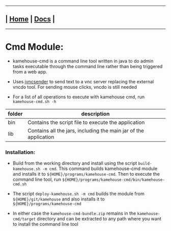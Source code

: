 ---------------------------------------------------------------
| [Home](/README.md) | [Docs](/docs/README.md) |
---------------------------------------------------------------

*********************

# Cmd Module:

* kamehouse-cmd is a command line tool written in java to do admin tasks executable through the
 command line rather than being triggered from a web app.

* Uses [jvncsender](https://github.com/nbrest/jvncsender) to send text to a vnc server replacing the external vncdo tool. For sending mouse clicks, vncdo is still needed

* For a list of all operations to execute with kamehouse cmd, run `kamehouse-cmd.sh -h`

| folder | description |
| ---- | --------|
| bin | Contains the script file to execute the application |
| lib | Contains all the jars, including the main jar of the application |

### Installation:

- Build from the working directory and install using the script `build-kamehouse.sh -m cmd`. This command builds kamehouse-cmd module and installs it to `${HOME}/programs/kamehouse-cmd`. Then to execute the command line tool, run `${HOME}/programs/kamehouse-cmd/bin/kamehouse-cmd.sh`

- The script `deploy-kamehouse.sh -m cmd` builds the module from `${HOME}/git/kamehouse` and also installs it to `${HOME}/programs/kamehouse-cmd`

- In either case the `kamehouse-cmd-bundle.zip` remains in the `kamehouse-cmd/target` directory and can be extracted to any path where you want to install the command line tool
 